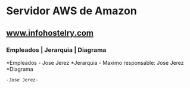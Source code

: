 # Servidor AWS de Amazon 
## www.infohostelry.com
### Empleados | Jerarquia | Diagrama

*Empleados
	- Jose Jerez
*Jerarquia
	- Maximo responsable: Jose Jerez
*Diagrama

	-Jose Jerez-
